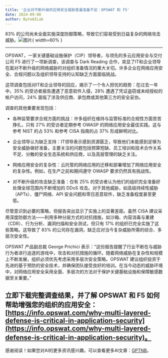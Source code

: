 ```yaml
---
title: '企业对不断升级的应用安全威胁普遍准备不足：OPSWAT 和 F5'
date: 2024-09-08
author: ByteAILab
---
```


83% 的公司尚未全面实施深度防御策略，导致它们容易受到日益复杂的网络攻击威胁。![图片](https://ai-techpark.com/wp-content/uploads/2024/09/Widespr-960x540.jpg){ width=60% }

---


OPSWAT，一家关键基础设施保护（CIP）领导者，与领先的多云应用安全与交付公司 F5 进行了一项新调查，该调查与 Dark Reading 合作，突显了IT和企业领导在面对不断升级的网络威胁时对组织准备情况的重大关切。许多企业在网络应用安全、合规问题以及组织领导支持的认知缺乏方面面临挑战。

这项调查包括对IT和企业领导的回应，揭示了一个令人担忧的趋势：在过去一年中，35% 的受访者报告遭遇了恶意软件入侵，28% 遭遇了凭证盗窃或未经授权的帐户访问，24% 面临了涉及供应商、承包商或其他第三方的安全妥协。

调查的其他重要发现包括：

- 各种监管要求合规方面的挑战：许多组织在维持与监管标准的合规性方面苦苦挣扎，只有 27% 的受访者定期参考 OWASP 的网络应用安全最佳实践。这与参考 NIST 的占 53% 和参考 CISA 指南的占 37% 形成鲜明对比。

- 企业领导认为缺乏支持：IT领导表示感到资源匮乏，导致他们未能感到足够为安全威胁做好准备，主要关注的问题包括预算短缺、员工培训和技术合作关系不足、分散的安全生态系统和供应商，以及高层管理的缺乏关注。

- 网络应用安全的复杂性：云托管的网络应用的迁移和部署增加了网络应用安全的复杂性。例如，在生产之前和期间遵守 OWASP 要求仍然具有挑战性。

- 对不断升级的攻击缺乏准备：仅有 25% 的受访者认为他们的组织完全准备好处理全球范围内不断增加的 DDoS 攻击。对于其他威胁，如高级持续性威胁（APTs）、僵尸网络、API 安全问题和零日恶意软件，缺乏准备程度甚至更低。

尽管意识到必要的策略，但报告突出显示了实施上的显著差距。虽然 CISA 建议采用深度防御方法——利用多种分层方式的对抗措施，如沙箱、内容消毒与重建（CDR）、行为分析、漏洞扫描和安全测试，但只有 17% 的组织已完全实施了这些策略。这导致了 83% 的公司存在漏洞，缺乏应对当今复杂威胁所需的综合、多层次安全性。

OPSWAT 产品副总裁 George Prichici 表示：“这份报告提醒了行业不断在与威胁行为者进行追逐的游戏中，攻击和对抗措施的循环。随着网络威胁在复杂性和规模上不断发展，组织必须优先考虑采用多层次安全策略。OPSWAT 建议组织投资于先进的基于预防的安全技术，并确保团队接受良好的培训。在当今动态的威胁环境中，对网络应用安全采用全面、多层次的方法对于保护关键基础设施和保障敏感数据至关重要。”

立即下载完整调查结果，并了解 OPSWAT 和 F5 如何帮助增强您的组织的应用安全：[https://info.opswat.com/why-multi-layered-defense-is-critical-in-application-security](https://info.opswat.com/why-multi-layered-defense-is-critical-in-application-security)。
---
感谢阅读！如果您对AI的更多资讯感兴趣，可以查看更多AI文章：[GPTNB](https://gptnb.com)。